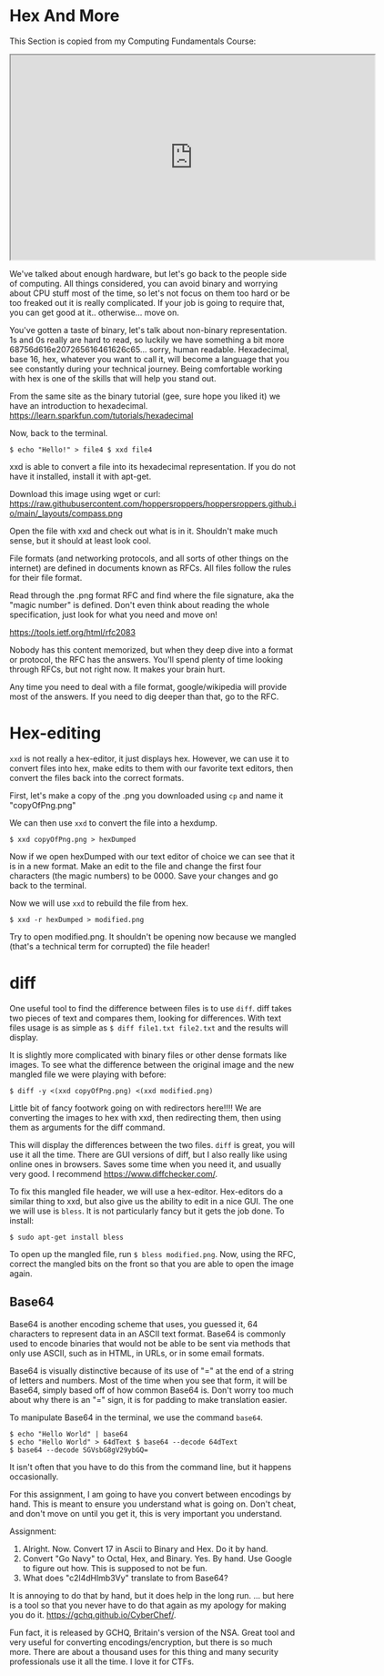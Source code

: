 # Hex And More

This Section is copied from my Computing Fundamentals Course: 

<iframe allowfullscreen height="360" src="https://www.youtube.com/embed/DWge4-gMdLk?wmode=opaque" width="640"></iframe>  

We've talked about enough hardware, but let's go back to the people side
of computing. All things considered, you can avoid binary and worrying
about CPU stuff most of the time, so let's not focus on them too hard or
be too freaked out it is really complicated. If your job is going to
require that, you can get good at it.. otherwise... move on.

You've gotten a taste of binary, let's talk about non-binary
representation. 1s and 0s really are hard to read, so luckily we have
something a bit more 68756d616e207265616461626c65... sorry, human
readable. Hexadecimal, base 16, hex, whatever you want to call it, will
become a language that you see constantly during your technical journey.
Being comfortable working with hex is one of the skills that will help
you stand out.

From the same site as the binary tutorial (gee, sure hope you liked it)
we have an introduction to hexadecimal.
<a href="https://learn.sparkfun.com/tutorials/hexadecimal"
rel="noopener"
target="_blank">https://learn.sparkfun.com/tutorials/hexadecimal</a>

Now, back to the terminal.

    $ echo "Hello!" > file4 $ xxd file4

xxd is able to convert a file into its hexadecimal representation. If
you do not have it installed, install it with apt-get.

Download this image using wget or curl: <a
href="https://raw.githubusercontent.com/hoppersroppers/hoppersroppers.github.io/main/_layouts/compass.png"
rel="noopener"
target="_blank">https://raw.githubusercontent.com/hoppersroppers/hoppersroppers.github.io/main/_layouts/compass.png</a>

Open the file with xxd and check out what is in it. Shouldn't make much
sense, but it should at least look cool.

File formats (and networking protocols, and all sorts of other things on
the internet) are defined in documents known as RFCs. All files follow
the rules for their file format.

Read through the .png format RFC and find where the file signature, aka
the "magic number" is defined. Don't even think about reading the whole
specification, just look for what you need and move on!

<a href="https://tools.ietf.org/html/rfc2083" rel="noopener"
target="_blank">https://tools.ietf.org/html/rfc2083</a>

Nobody has this content memorized, but when they deep dive into a format
or protocol, the RFC has the answers. You'll spend plenty of time
looking through RFCs, but not right now. It makes your brain hurt.

Any time you need to deal with a file format, google/wikipedia will
provide most of the answers. If you need to dig deeper than that, go to
the RFC.

# Hex-editing

`xxd` is not really a hex-editor, it just displays hex. However, we can
use it to convert files into hex, make edits to them with our favorite
text editors, then convert the files back into the correct formats.

First, let's make a copy of the .png you downloaded using `cp` and name
it "copyOfPng.png"

We can then use `xxd` to convert the file into a hexdump.

    $ xxd copyOfPng.png > hexDumped

Now if we open hexDumped with our text editor of choice we can see that
it is in a new format. Make an edit to the file and change the first
four characters (the magic numbers) to be 0000. Save your changes and go
back to the terminal.

Now we will use `xxd` to rebuild the file from hex.

    $ xxd -r hexDumped > modified.png

Try to open modified.png. It shouldn't be opening now because we mangled
(that's a technical term for corrupted) the file header!

# diff

One useful tool to find the difference between files is to use `diff`.
diff takes two pieces of text and compares them, looking for
differences. With text files usage is as simple as
`$ diff file1.txt file2.txt` and the results will display.

It is slightly more complicated with binary files or other dense formats
like images. To see what the difference between the original image and
the new mangled file we were playing with before:

    $ diff -y <(xxd copyOfPng.png) <(xxd modified.png)  

Little bit of fancy footwork going on with redirectors here!!!! We are
converting the images to hex with xxd, then redirecting them, then using
them as arguments for the diff command.

This will display the differences between the two files. `diff` is
great, you will use it all the time. There are GUI versions of diff, but
I also really like using online ones in browsers. Saves some time when
you need it, and usually very good. I recommend
<a href="https://www.diffchecker.com/" rel="noopener"
target="_blank">https://www.diffchecker.com/</a>.

To fix this mangled file header, we will use a hex-editor. Hex-editors
do a similar thing to xxd, but also give us the ability to edit in a
nice GUI. The one we will use is `bless`. It is not particularly fancy
but it gets the job done. To install:

    $ sudo apt-get install bless

To open up the mangled file, run `$ bless modified.png`. Now, using the
RFC, correct the mangled bits on the front so that you are able to open
the image again.

## Base64

Base64 is another encoding scheme that uses, you guessed it, 64
characters to represent data in an ASCII text format. Base64 is commonly
used to encode binaries that would not be able to be sent via methods
that only use ASCII, such as in HTML, in URLs, or in some email formats.

Base64 is visually distinctive because of its use of "=" at the end of a
string of letters and numbers. Most of the time when you see that form,
it will be Base64, simply based off of how common Base64 is. Don't worry
too much about why there is an "=" sign, it is for padding to make
translation easier.

To manipulate Base64 in the terminal, we use the command `base64`.

    $ echo "Hello World" | base64 
    $ echo "Hello World" > 64dText $ base64 --decode 64dText 
    $ base64 --decode SGVsbG8gV29ybGQ=

It isn't often that you have to do this from the command line, but it
happens occasionally.

For this assignment, I am going to have you convert between encodings by
hand. This is meant to ensure you understand what is going on. Don't
cheat, and don't move on until you get it, this is very important you
understand.

Assignment:

1.  Alright. Now. Convert 17 in Ascii to Binary and Hex. Do it by hand.
2.  Convert "Go Navy" to Octal, Hex, and Binary. Yes. By hand. Use
    Google to figure out how. This is supposed to not be fun.
3.  What does "c2l4dHlmb3Vy" translate to from Base64?

It is annoying to do that by hand, but it does help in the long run. ...
but here is a tool so that you never have to do that again as my apology
for making you do it.
<a href="https://gchq.github.io/CyberChef/" rel="noopener"
target="_blank">https://gchq.github.io/CyberChef/</a>.

Fun fact, it is released by GCHQ, Britain's version of the NSA. Great
tool and very useful for converting encodings/encryption, but there is
so much more. There are about a thousand uses for this thing and many
security professionals use it all the time. I love it for CTFs.
